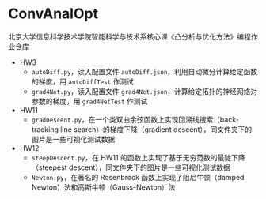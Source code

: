 # ConvAnalOpt

北京大学信息科学技术学院智能科学与技术系核心课《凸分析与优化方法》编程作业仓库

- HW3
  - `autoDiff.py`，读入配置文件 `autoDiff.json`，利用自动微分计算给定函数的梯度，用 `autoDiffTest` 作测试
  - `grad4Net.py`，读入配置文件 `grad4Net.json`，计算给定拓扑的神经网络对参数的梯度，用 `grad4NetTest` 作测试
- HW11
  - `gradDescent.py`，在一个类双曲余弦函数上实现回溯线搜索（back-tracking line search）的梯度下降（gradient descent），同文件夹下的图片是一些可视化测试数据
- HW12
  - `steepDescent.py`，在 HW11 的函数上实现了基于无穷范数的最陡下降（steepest descent），同文件夹下的图片是一些可视化测试数据
  - `Newton.py`，在著名的 Rosenbrock 函数上实现了阻尼牛顿（damped Newton）法和高斯牛顿（Gauss-Newton）法

